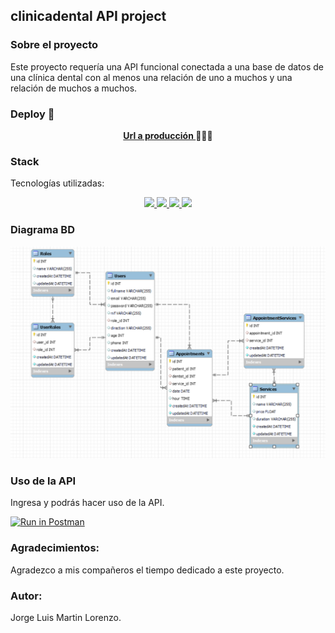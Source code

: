 ## clinicadental API project

### Sobre el proyecto
Este proyecto requería una API funcional conectada a una base de datos de una clínica dental con al menos una relación de uno a muchos y una relación de muchos a muchos.  

### Deploy 🚀
<div align="center">
    <a href="https://www.google.com"><strong>Url a producción </strong></a>🚀🚀🚀
</div>

### Stack
Tecnologías utilizadas:
<div align="center">
<a href="https://www.mongodb.com/">
    <img src= "https://seeklogo.com/images/S/sequelize-logo-9A5075DB9F-seeklogo.com.png"/>
</a>
<a href="https://www.expressjs.com/">
    <img src= "https://img.shields.io/badge/express.js-%23404d59.svg?style=for-the-badge&logo=express&logoColor=%2361DAFB"/>
</a>
<a href="https://nodejs.org/es/">
    <img src= "https://img.shields.io/badge/node.js-026E00?style=for-the-badge&logo=node.js&logoColor=white"/>
</a>
<a href="https://developer.mozilla.org/es/docs/Web/JavaScript">
    <img src= "https://img.shields.io/badge/javascipt-EFD81D?style=for-the-badge&logo=javascript&logoColor=black"/>
</a>
 </div>


### Diagrama BD
!['readme'](./img/readme.png)


### Uso de la API

Ingresa y podrás hacer uso de la API.

[![Run in Postman](https://run.pstmn.io/button.svg)](https://app.getpostman.com/run-collection/24034971-35f497e0-614b-4d05-906d-0999e9e4cfdf?action=collection%2Ffork&collection-url=entityId%3D24034971-35f497e0-614b-4d05-906d-0999e9e4cfdf%26entityType%3Dcollection%26workspaceId%3D575fae1e-0ea4-48f2-9118-b9c123e9f1bc)

### Agradecimientos:

Agradezco a mis compañeros el tiempo dedicado a este proyecto.

### Autor:
Jorge Luis Martin Lorenzo.